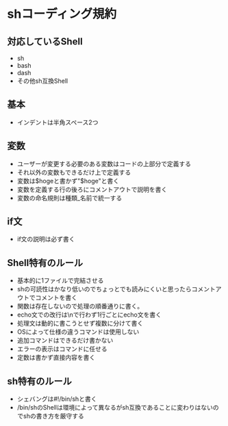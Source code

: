 # shコーディング規約
## 対応しているShell
* sh
* bash
* dash
* その他sh互換Shell
## 基本
* インデントは半角スペース2つ
## 変数
* ユーザーが変更する必要のある変数はコードの上部分で定義する
* それ以外の変数もできるだけ上で定義する
* 変数は$hogeと書かず"$hoge"と書く
* 変数を定義する行の後ろにコメントアウトで説明を書く
* 変数の命名規則は種類_名前で統一する
## if文
* if文の説明は必ず書く
## Shell特有のルール
* 基本的に1ファイルで完結させる
* shの可読性はかなり低いのでちょっとでも読みにくいと思ったらコメントアウトでコメントを書く
* 関数は存在しないので処理の順番通りに書く。
* echo文での改行は\nで行わず1行ごとにecho文を書く
* 処理文は動的に書こうとせず複数に分けて書く
* OSによって仕様の違うコマンドは使用しない
* 追加コマンドはできるだけ書かない
* エラーの表示はコマンドに任せる
* 定数は書かず直接内容を書く
## sh特有のルール
* シェバングは#!/bin/shと書く
* /bin/shのShellは環境によって異なるがsh互換であることに変わりはないのでshの書き方を厳守する







